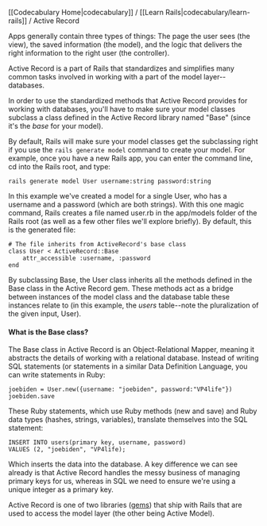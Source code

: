 [[Codecabulary Home|codecabulary]] / [[Learn Rails|codecabulary/learn-rails]] / Active Record

<!-- ---title: Active Record --- -->

Apps generally contain three types of things: The page the user sees (the view), the saved information (the model), and the logic that delivers the right information to the right user (the controller). 

Active Record is a part of Rails that standardizes and simplifies many common tasks involved in working with a part of the model layer--databases. 

In order to use the standardized methods that Active Record provides for working with databases, you'll have to make sure your model classes subclass a class defined in the Active Record library named "Base" (since it's the _base_ for your model). 

By default, Rails will make sure your model classes get the subclassing right if you use the `rails generate model` command to create your model. For example, once you have a new Rails app, you can enter the command line, cd into the Rails root, and type:

	rails generate model User username:string password:string
		
In this example we've created a model for a single User, who has a username and a password (which are both strings). With this one magic command, Rails creates a file named user.rb in the app/models folder of the Rails root (as well as a few other files we'll explore briefly). By default, this is the generated file:

	# The file inherits from ActiveRecord's base class
	class User < ActiveRecord::Base				  
		attr_accessible :username, :password
	end

By subclassing Base, the User class inherits all the methods defined in the Base class in the Active Record gem. These methods act as a bridge between instances of the model class and the database table these instances relate to (in this example, the _users_ table--note the pluralization of the given input, User).  

#### What is the Base class?
The Base class in Active Record is an Object-Relational Mapper, meaning it abstracts the details of working with a relational database. Instead of writing SQL statements (or statements in a similar Data Definition Language, you can write statements in Ruby:

	joebiden = User.new({username: "joebiden", password:"VP4life"})
	joebiden.save
		
These Ruby statements, which use Ruby methods (new and save) and Ruby data types (hashes, strings, variables), translate themselves into the SQL statement:
		
	INSERT INTO users(primary key, username, password) 
	VALUES (2, "joebiden", "VP4life); 

Which inserts the data into the database. A key difference we can see already is that Active Record handles the messy business of managing primary keys for us, whereas in SQL we need to ensure we're using a unique integer as a primary key. 

Active Record is one of two libraries ([gems](/codecabulary/learn-ruby/gems)) that ship with Rails that are used to access the model layer (the other being Active Model).
